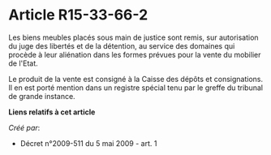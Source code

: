 # Article R15-33-66-2

Les biens meubles placés sous main de justice sont remis, sur autorisation du juge des libertés et de la détention, au
service des domaines qui procède à leur aliénation dans les formes prévues pour la vente du mobilier de l'Etat. 

Le produit de la vente est consigné à la Caisse des dépôts et consignations. Il en est porté mention dans un registre spécial
tenu par le greffe du tribunal de grande instance.

**Liens relatifs à cet article**

_Créé par_:

  - Décret n°2009-511 du 5 mai 2009 - art. 1
